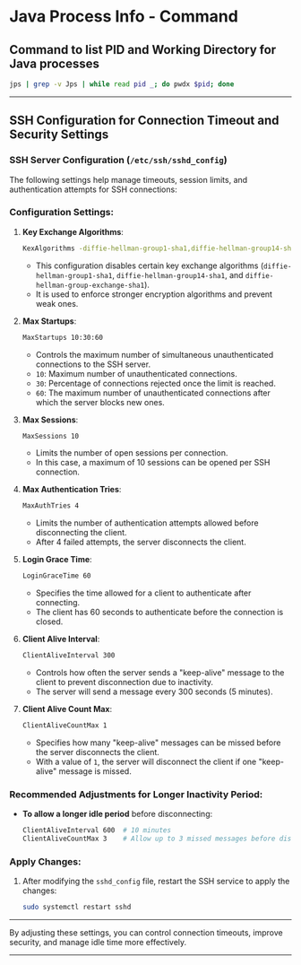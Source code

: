 # Java Process Info - Command

## Command to list PID and Working Directory for Java processes

```bash
jps | grep -v Jps | while read pid _; do pwdx $pid; done
```


---------------------------------------------------------------------------

## SSH Configuration for Connection Timeout and Security Settings

### SSH Server Configuration (`/etc/ssh/sshd_config`)

The following settings help manage timeouts, session limits, and authentication attempts for SSH connections:

### Configuration Settings:

1. **Key Exchange Algorithms**:
    ```bash
    KexAlgorithms -diffie-hellman-group1-sha1,diffie-hellman-group14-sha1,diffie-hellman-group-exchange-sha1
    ```
    - This configuration disables certain key exchange algorithms (`diffie-hellman-group1-sha1`, `diffie-hellman-group14-sha1`, and `diffie-hellman-group-exchange-sha1`).
    - It is used to enforce stronger encryption algorithms and prevent weak ones.

2. **Max Startups**:
    ```bash
    MaxStartups 10:30:60
    ```
    - Controls the maximum number of simultaneous unauthenticated connections to the SSH server.
    - `10`: Maximum number of unauthenticated connections.
    - `30`: Percentage of connections rejected once the limit is reached.
    - `60`: The maximum number of unauthenticated connections after which the server blocks new ones.

3. **Max Sessions**:
    ```bash
    MaxSessions 10
    ```
    - Limits the number of open sessions per connection.
    - In this case, a maximum of 10 sessions can be opened per SSH connection.

4. **Max Authentication Tries**:
    ```bash
    MaxAuthTries 4
    ```
    - Limits the number of authentication attempts allowed before disconnecting the client.
    - After 4 failed attempts, the server disconnects the client.

5. **Login Grace Time**:
    ```bash
    LoginGraceTime 60
    ```
    - Specifies the time allowed for a client to authenticate after connecting.
    - The client has 60 seconds to authenticate before the connection is closed.

6. **Client Alive Interval**:
    ```bash
    ClientAliveInterval 300
    ```
    - Controls how often the server sends a "keep-alive" message to the client to prevent disconnection due to inactivity.
    - The server will send a message every 300 seconds (5 minutes).

7. **Client Alive Count Max**:
    ```bash
    ClientAliveCountMax 1
    ```
    - Specifies how many "keep-alive" messages can be missed before the server disconnects the client.
    - With a value of `1`, the server will disconnect the client if one "keep-alive" message is missed.

### Recommended Adjustments for Longer Inactivity Period:

- **To allow a longer idle period** before disconnecting:
    ```bash
    ClientAliveInterval 600  # 10 minutes
    ClientAliveCountMax 3    # Allow up to 3 missed messages before disconnecting
    ```

### Apply Changes:

1. After modifying the `sshd_config` file, restart the SSH service to apply the changes:
    ```bash
    sudo systemctl restart sshd
    ```

---

By adjusting these settings, you can control connection timeouts, improve security, and manage idle time more effectively.

-----------------------------------------------------------------------------
